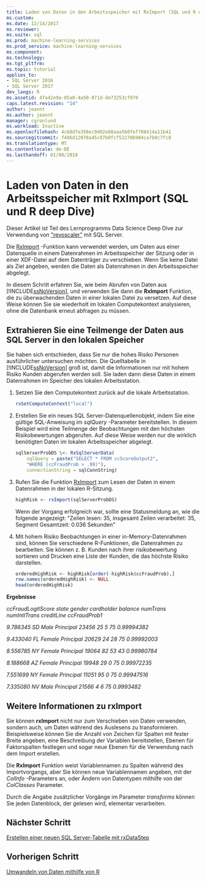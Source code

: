 ```yaml
---
title: Laden von Daten in den Arbeitsspeicher mit RxImport (SQL und R deep Dive) | Microsoft Docs
ms.custom: 
ms.date: 12/14/2017
ms.reviewer: 
ms.suite: sql
ms.prod: machine-learning-services
ms.prod_service: machine-learning-services
ms.component: 
ms.technology: 
ms.tgt_pltfrm: 
ms.topic: tutorial
applies_to:
- SQL Server 2016
- SQL Server 2017
dev_langs: R
ms.assetid: 47a42e9a-05a0-4a50-871d-de73253cf070
caps.latest.revision: "14"
author: jeannt
ms.author: jeannt
manager: cgronlund
ms.workload: Inactive
ms.openlocfilehash: 4c68d7e358ec9d02e68aaa5b0fef708414a11b41
ms.sourcegitcommit: f486d12078a45c87b0fcf52270b904ca7b0c7fc8
ms.translationtype: MT
ms.contentlocale: de-DE
ms.lasthandoff: 01/08/2018
---
```

# <a name="load-data-into-memory-using-rximport-sql-and-r-deep-dive"></a>Laden von Daten in den Arbeitsspeicher mit RxImport (SQL und R deep Dive)

Dieser Artikel ist Teil des Lernprogramms Data Science Deep Dive zur Verwendung von ["revoscaler"](https://docs.microsoft.com/machine-learning-server/r-reference/revoscaler/revoscaler) mit SQL Server.

Die [RxImport](https://docs.microsoft.com/machine-learning-server/r-reference/revoscaler/rximport) -Funktion kann verwendet werden, um Daten aus einer Datenquelle in einem Datenrahmen im Arbeitsspeicher der Sitzung oder in einer XDF-Datei auf dem Datenträger zu verschieben. Wenn Sie keine Datei als Ziel angeben, werden die Daten als Datenrahmen in den Arbeitsspeicher abgelegt.

In diesem Schritt erfahren Sie, wie beim Abrufen von Daten aus [!INCLUDE[ssNoVersion](../../includes/ssnoversion-md.md)], und verwenden Sie dann die **RxImport** Funktion, die zu überwachenden Daten in einer lokalen Datei zu versetzen. Auf diese Weise können Sie sie wiederholt im lokalen Computekontext analysieren, ohne die Datenbank erneut abfragen zu müssen.

## <a name="extract-a-subset-of-data-from-sql-server-to-local-memory"></a>Extrahieren Sie eine Teilmenge der Daten aus SQL Server in den lokalen Speicher

Sie haben sich entschieden, dass Sie nur die hohes Risiko Personen ausführlicher untersuchen möchten. Die Quelltabelle in [!INCLUDE[ssNoVersion](../../includes/ssnoversion-md.md)] groß ist, damit die Informationen nur mit hohem Risiko Kunden abgerufen werden soll. Sie laden dann diese Daten in einem Datenrahmen im Speicher des lokalen Arbeitsstation.

1. Setzen Sie den Computekontext zurück auf die lokale Arbeitsstation.

    ```R
    rxSetComputeContext("local")
    ```

2. Erstellen Sie ein neues SQL Server-Datenquellenobjekt, indem Sie eine gültige SQL­-Anweisung im *sqlQuery* -Parameter bereitstellen. In diesem Beispiel wird eine Teilmenge der Beobachtungen mit den höchsten Risikobewertungen abgerufen. Auf diese Weise werden nur die wirklich benötigten Daten im lokalen Arbeitsspeicher abgelegt.

    ```R
    sqlServerProbDS \<- RxSqlServerData(
        sqlQuery = paste("SELECT * FROM ccScoreOutput2",
        "WHERE (ccFraudProb > .99)"),
        connectionString = sqlConnString)
    ```

3. Rufen Sie die Funktion [RxImport](https://docs.microsoft.com/machine-learning-server/r-reference/revoscaler/rximport) zum Lesen der Daten in einem Datenrahmen in der lokalen R-Sitzung.

    ```R
    highRisk <- rxImport(sqlServerProbDS)
    ```

    Wenn der Vorgang erfolgreich war, sollte eine Statusmeldung an, wie die folgende angezeigt: "Zeilen lesen: 35, insgesamt Zeilen verarbeitet: 35, Segment Gesamtzeit: 0.036 Sekunden"

4. Mit hohem Risiko Beobachtungen in einer in-Memory-Datenrahmen sind, können Sie verschiedene R-Funktionen, die Datenrahmen zu bearbeiten. Sie können z. B. Kunden nach ihrer risikobewertung sortieren und Drucken eine Liste der Kunden, die das höchste Risiko darstellen.

    ```R
    orderedHighRisk <- highRisk[order(-highRisk$ccFraudProb),]
    row.names(orderedHighRisk) <- NULL
    head(orderedHighRisk)
    ```

**Ergebnisse**

*ccFraudLogitScore   state gender cardholder balance numTrans numIntlTrans creditLine ccFraudProb1*

*9.786345    SD   Male  Principal   23456       25            5 75   0.99994382*

*9.433040    FL Female  Principal   20629       24           28 75   0.99992003*

*8.556785    NY Female  Principal   19064       82           53 43   0.99980784*

*8.188668    AZ Female  Principal   19948       29            0 75   0.99972235*

*7.551699    NY Female  Principal   11051       95            0 75   0.99947516*

*7.335080    NV   Male  Principal   21566        4            6  75   0.9993482*

## <a name="more-about-rximport"></a>Weitere Informationen zu rxImport

Sie können **rxImport** nicht nur zum Verschieben von Daten verwenden, sondern auch, um Daten während des Auslesens zu transformieren. Beispielsweise können Sie die Anzahl von Zeichen für Spalten mit fester Breite angeben, eine Beschreibung der Variablen bereitstellen, Ebenen für Faktorspalten festlegen und sogar neue Ebenen für die Verwendung nach dem Import erstellen.

Die **RxImport** Funktion weist Variablennamen zu Spalten während des Importvorgangs, aber Sie können neue Variablennamen angeben, mit der *ColInfo* -Parameters an, oder Ändern von Datentypen mithilfe von der *ColClasses* Parameter.

Durch die Angabe zusätzlicher Vorgänge im Parameter *transforms* können Sie jeden Datenblock, der gelesen wird, elementar verarbeiten.

## <a name="next-step"></a>Nächster Schritt

[Erstellen einer neuen SQL Server-Tabelle mit rxDataStep](../../advanced-analytics/tutorials/deepdive-create-new-sql-server-table-using-rxdatastep.md)

## <a name="previous-step"></a>Vorherigen Schritt

[Umwandeln von Daten mithilfe von R](../../advanced-analytics/tutorials/deepdive-transform-data-using-r.md)

